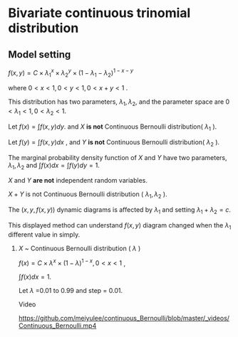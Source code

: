 # Bivariate continuous trinomial distribution

## Model setting

$f(x,y)=C \times λ_{1}^x \times λ_{2}^y \times (1-λ_{1}-λ_{2})^{1-x-y}$

where $0 < x < 1, 0 < y < 1, 0 < x + y < 1$ .

This distribution has two parameters, $λ_{1}, λ_{2}$, and the parameter space are
$0<λ_{1}<1, 0<λ_{2}<1$.

Let $f(x)=\int f(x,y)dy$. and $X$ **is not** Continuous Bernoulli distribution( $λ_{1}$ ).

Let $f(y)=\int f(x,y)dx$ , and $Y$ **is not** Continuous Bernoulli distribution( $λ_{2}$ ).

The marginal probability density function of $X$ and $Y$ have two parameters, $λ_{1}, λ_{2}$ and $\int f(x)dx= \int f(y)dy=1$.

$X$ and $Y$ **are not** independent random variables.

$X+Y$ is not Continuous Bernoulli distribution ( $λ_{1}, λ_{2}$ ).

The $(x,y,f(x,y))$ dynamic diagrams is affected by $λ_{1}$ and setting $λ_{1}+λ_{2}=c$.

This displayed method can understand $f(x,y)$ diagram changed when the $λ_{1}$ different value in simply.

1. $X$ ~ Continuous Bernoulli distribution ( $λ$ )


    $f(x)=C \times λ^x \times (1-λ)^{1-x}, 0<x<1$ ,

    $\int f(x)dx = 1$.
    
    Let $λ$ =0.01 to 0.99 and step = 0.01.

    Video

    https://github.com/meiyulee/continuous_Bernoulli/blob/master/_videos/Continuous_Bernoulli.mp4
